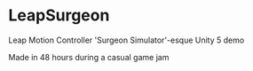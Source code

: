 # LeapSurgeon
Leap Motion Controller 'Surgeon Simulator'-esque Unity 5 demo

Made in 48 hours during a casual game jam
